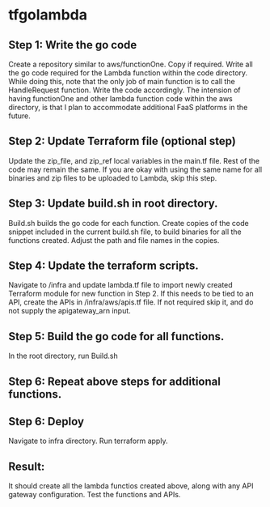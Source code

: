 # tfgolambda

## Step 1: Write the go code
Create a repository similar to aws/functionOne. Copy if required.
Write all the go code required for the Lambda function within the code directory.
While doing this, note that the only job of main function is to call the HandleRequest function. Write the code accordingly.
The intension of having functionOne and other lambda function code within the aws directory, is that I plan to accommodate additional FaaS platforms in the future.

## Step 2: Update Terraform file (optional step)
Update the zip_file, and zip_ref local variables in the main.tf file.
Rest of the code may remain the same.
If you are okay with using the same name for all binaries and zip files to be uploaded to Lambda, skip this step.

## Step 3: Update build.sh in root directory.
Build.sh builds the go code for each function.
Create copies of the code snippet included in the current build.sh file, to build binaries for all the functions created.
Adjust the path and file names in the copies.

## Step 4: Update the terraform scripts.
Navigate to /infra and update lambda.tf file to import newly created Terraform module for new function in Step 2.
If this needs to be tied to an API, create the APIs in /infra/aws/apis.tf file. If not required skip it, and do not supply the apigateway_arn input.

## Step 5: Build the go code for all functions.
In the root directory, run Build.sh

## Step 6: Repeat above steps for additional functions.

## Step 6: Deploy
Navigate to infra directory.
Run terraform apply.

## Result:
It should create all the lambda functios created above, along with any API gateway configuration. Test the functions and APIs.
